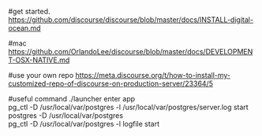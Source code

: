 #get started. 
https://github.com/discourse/discourse/blob/master/docs/INSTALL-digital-ocean.md

#mac
https://github.com/OrlandoLee/discourse/blob/master/docs/DEVELOPMENT-OSX-NATIVE.md

#use your own repo
https://meta.discourse.org/t/how-to-install-my-customized-repo-of-discourse-on-production-server/23364/5

#useful command
./launcher enter app</br>
pg_ctl -D /usr/local/var/postgres -l /usr/local/var/postgres/server.log start </br>
    postgres -D /usr/local/var/postgres </br>
    pg_ctl -D /usr/local/var/postgres -l logfile start </br>
